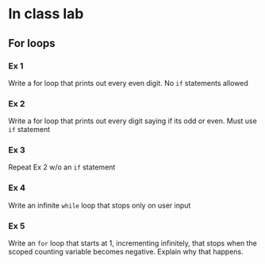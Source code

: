 # In class lab

## For loops

### Ex 1

Write a for loop that prints out every even digit. No `if` statements allowed

### Ex 2

Write a for loop that prints out every digit saying if its odd or even. Must use `if` statement

### Ex 3

Repeat Ex 2 w/o an `if` statement

### Ex 4

Write an infinite `while` loop that stops only on user input

### Ex 5

Write an `for` loop that starts at 1, incrementing infinitely, that stops when the scoped counting variable becomes negative. Explain why that happens.
